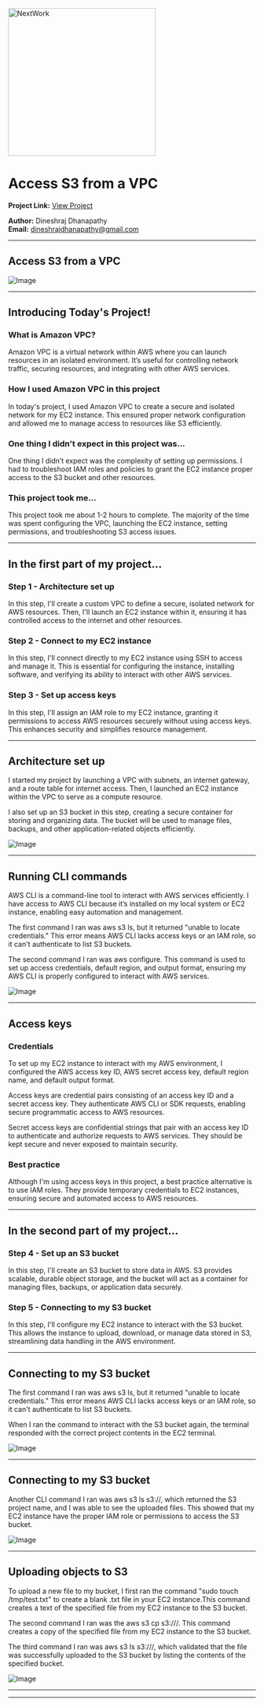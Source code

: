 <img src="https://cdn.prod.website-files.com/677c400686e724409a5a7409/6790ad949cf622dc8dcd9fe4_nextwork-logo-leather.svg" alt="NextWork" width="300" />

# Access S3 from a VPC

**Project Link:** [View Project](http://learn.nextwork.org/projects/aws-networks-s3)

**Author:** Dineshraj Dhanapathy  
**Email:** dineshrajdhanapathy@gmail.com

---

## Access S3 from a VPC

![Image](http://learn.nextwork.org/positive_purple_innocent_lemon/uploads/aws-networks-s3_3e1e79a2)

---

## Introducing Today's Project!

### What is Amazon VPC?

Amazon VPC is a virtual network within AWS where you can launch resources in an isolated environment. It’s useful for controlling network traffic, securing resources, and integrating with other AWS services.

### How I used Amazon VPC in this project

In today's project, I used Amazon VPC to create a secure and isolated network for my EC2 instance. This ensured proper network configuration and allowed me to manage access to resources like S3 efficiently.

### One thing I didn't expect in this project was...

One thing I didn’t expect was the complexity of setting up permissions. I had to troubleshoot IAM roles and policies to grant the EC2 instance proper access to the S3 bucket and other resources.

### This project took me...

This project took me about 1-2 hours to complete. The majority of the time was spent configuring the VPC, launching the EC2 instance, setting permissions, and troubleshooting S3 access issues.

---

## In the first part of my project...

### Step 1 - Architecture set up

In this step, I'll create a custom VPC to define a secure, isolated network for AWS resources. Then, I'll launch an EC2 instance within it, ensuring it has controlled access to the internet and other resources.

### Step 2 - Connect to my EC2 instance

In this step, I'll connect directly to my EC2 instance using SSH to access and manage it. This is essential for configuring the instance, installing software, and verifying its ability to interact with other AWS services.

### Step 3 - Set up access keys

In this step, I'll assign an IAM role to my EC2 instance, granting it permissions to access AWS resources securely without using access keys. This enhances security and simplifies resource management.

---

## Architecture set up

I started my project by launching a VPC with subnets, an internet gateway, and a route table for internet access. Then, I launched an EC2 instance within the VPC to serve as a compute resource.

I also set up an S3 bucket in this step, creating a secure container for storing and organizing data. The bucket will be used to manage files, backups, and other application-related objects efficiently.

![Image](http://learn.nextwork.org/positive_purple_innocent_lemon/uploads/aws-networks-s3_4334d777)

---

## Running CLI commands

AWS CLI is a command-line tool to interact with AWS services efficiently. I have access to AWS CLI because it’s installed on my local system or EC2 instance, enabling easy automation and management.

The first command I ran was aws s3 ls, but it returned "unable to locate credentials." This error means AWS CLI lacks access keys or an IAM role, so it can't authenticate to list S3 buckets.

The second command I ran was aws configure. This command is used to set up access credentials, default region, and output format, ensuring my AWS CLI is properly configured to interact with AWS services.

![Image](http://learn.nextwork.org/positive_purple_innocent_lemon/uploads/aws-networks-s3_e7fa8776)

---

## Access keys

### Credentials

To set up my EC2 instance to interact with my AWS environment, I configured the AWS access key ID, AWS secret access key, default region name, and default output format.

Access keys are credential pairs consisting of an access key ID and a secret access key. They authenticate AWS CLI or SDK requests, enabling secure programmatic access to AWS resources.

Secret access keys are confidential strings that pair with an access key ID to authenticate and authorize requests to AWS services. They should be kept secure and never exposed to maintain security.

### Best practice

Although I'm using access keys in this project, a best practice alternative is to use IAM roles. They provide temporary credentials to EC2 instances, ensuring secure and automated access to AWS resources.

---

## In the second part of my project...

### Step 4 - Set up an S3 bucket

In this step, I'll create an S3 bucket to store data in AWS. S3 provides scalable, durable object storage, and the bucket will act as a container for managing files, backups, or application data securely.

### Step 5 - Connecting to my S3 bucket

In this step, I'll configure my EC2 instance to interact with the S3 bucket. This allows the instance to upload, download, or manage data stored in S3, streamlining data handling in the AWS environment.

---

## Connecting to my S3 bucket

The first command I ran was aws s3 ls, but it returned "unable to locate credentials." This error means AWS CLI lacks access keys or an IAM role, so it can't authenticate to list S3 buckets.

When I ran the command to interact with the S3 bucket again, the terminal responded with the correct project contents in the EC2 terminal. 

![Image](http://learn.nextwork.org/positive_purple_innocent_lemon/uploads/aws-networks-s3_4334d778)

---

## Connecting to my S3 bucket

Another CLI command I ran was aws s3 ls s3://<bucket-name>, which returned the S3 project name, and I was able to see the uploaded files. This showed that my EC2 instance have the proper IAM role or permissions to access the S3 bucket.

![Image](http://learn.nextwork.org/positive_purple_innocent_lemon/uploads/aws-networks-s3_4334d779)

---

## Uploading objects to S3

To upload a new file to my bucket, I first ran the command "sudo touch /tmp/test.txt" to create a blank .txt file in your EC2 instance.This command creates a text of the specified file from my EC2 instance to the S3 bucket.

The second command I ran was the aws s3 cp <file-path> s3://<bucket-name>/. This command creates a copy of the specified file from my EC2 instance to the S3 bucket.

The third command I ran was aws s3 ls s3://<bucket-name>/, which validated that the file was successfully uploaded to the S3 bucket by listing the contents of the specified bucket.

![Image](http://learn.nextwork.org/positive_purple_innocent_lemon/uploads/aws-networks-s3_3e1e79a2)

---

---
